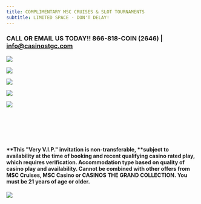 ```yaml
---
title: COMPLIMENTARY MSC CRUISES & SLOT TOURNAMENTS
subtitle: LIMITED SPACE - DON'T DELAY!
---
```

### **CALL OR EMAIL US TODAY!!  866-818-COIN (2646) | info@casinostgc.com**

![](/uploads/msc-call-to-action-small-scale.jpg)

![](/uploads/2023-msc-slot-tournaments-and-events-with-text.jpg)

![](/uploads/2023-02-15-msc-seascape-tournaments.jpg)

![](/uploads/2023-02-15-msc-meraviglia-pcn-tournaments.jpg)

![](/uploads/2023-02-15-msc-meraviglia-nyc-tournaments.jpg)

![]()

![]()

![]()

![]()

![]()

![]()

#### \*\*This "Very V.I.P." invitation is non-transferable, \*\*subject to availability at the time of booking and recent qualifying casino rated play, which requires verification. Accommodation type based on quality of casino play and availability. Cannot be combined with other offers from MSC Cruises, MSC Casino or CASINOS THE GRAND COLLECTION. You must be 21 years of age or older.  

![](/uploads/2022-ctgc-here-there-everywhere.png)

![]()

![]()